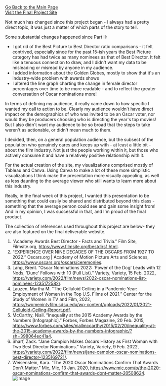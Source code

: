 
[Go Back to the Main Page](https://delsears.github.io/cmustudent-repository/)  
[Visit the Final Project Site](https://carnegiemellon.shorthandstories.com/female-directors-at-the-oscars/index.html) 

Not much has changed since this project began - I always had a pretty direct topic, it was just a matter of which parts of the story to tell. 

Some substantial changes happened since Part II:
  - I got rid of the Best Picture to Best Director ratio comparisons - it felt contrived, especially since for the past 15-ish years the Best Picture category has had twice as many nominees as that of Best Director. It felt like a tenuous connection to draw, and I didn't want my data to be misleading or misread by anyone in my audience. 
  - I added information about the Golden Globes, mostly to show that it's an industry-wide problem with awards shows
  - I altered the line graph charting the change in female director percentages over time to be more readable - and to reflect the greater conversation of Oscar nominations more! 


In terms of defining my audience, it really came down to how specific I wanted my call to action to be. Clearly my audience wouldn't have direct impact on the demographics of who was invited to be an Oscar voter, nor would they be producers choosing who is directing the year's top movies! But I also didn't want my audience to be so broad that the steps to take weren't as actionable, or didn't mean much to them. 

I decided, then, on a general population audience, but the subsect of the population who genuinely cares and keeps up with - at least a little bit - about the film industry. Not just the people working within it, but those who actively consume it and have a relatively positive relationship with it. 

For the actual creation of the site, my visualizations comprised mostly of Tableau and Canva. Using Canva to make a lot of these more simplistic visualizations I think make the presentation more visually appealing, as well as less daunting to the average viewer who still wants to learn more about this industry. 

Really, in the final week of this project, I wanted this presentation to be something that could easily be shared and distributed beyond this class - something that the average person could see and gain some insight from! And in my opinion, I was successful in that, and I'm proud of the final product. 


The collection of references used throughout this project are below- they are also featured on the final deliverable website. 

1. “Academy Awards Best Director - Facts and Trivia.” Film Site, Filmsite.org, https://www.filmsite.org/bestdirs1.html.
2. “EXPERIENCE OVER NINE DECADES OF THE OSCARS FROM 1927 TO 2022.” Oscars.org | Academy of Motion Picture Arts and Sciences, https://www.oscars.org/oscars/ceremonies.
3. Lang, Brent. “Oscar Nominations 2022: 'Power of the Dog' Leads with 12 Nods, 'Dune' Follows with 10 (Full List).” Variety, Variety, 15 Feb. 2022, https://variety.com/2022/film/news/2022-oscar-nominations-list-nominees-1235172582/.
4. Lauzen, Martha M. “The Celluloid Ceiling in a Pandemic Year: Employment of Women in the Top U.S. Films of 2021.” Center for the Study of Women in TV and Film, 2022, https://womenintvfilm.sdsu.edu/wp-content/uploads/2022/01/2021-Celluloid-Ceiling-Report.pdf.
4. McCarthy, Niall. “Inequality at the 2015 Academy Awards by the Numbers [Infographic].” Forbes, Forbes Magazine, 20 Feb. 2015, https://www.forbes.com/sites/niallmccarthy/2015/02/20/inequality-at-the-2015-academy-awards-by-the-numbers-infographic/?sh=398064ec41a4.
6. Sharf, Zack. “Jane Campion Makes Oscars History as First Woman with Two Best Director Nominations.” Variety, Variety, 9 Feb. 2022, https://variety.com/2022/film/news/jane-campion-oscar-nominations-best-director-1235169721/.
7. Weisenstein, Kara. “The 2020 Oscar Nominations Confirm That Awards Don't Matter.” Mic, Mic, 13 Jan. 2020, https://www.mic.com/p/the-2020-oscar-nominations-confirm-that-awards-dont-matter-20508624.
![image](https://user-images.githubusercontent.com/97906084/156454276-871a9a46-5c52-4b4f-9d8f-05b31cfb41d8.png)
